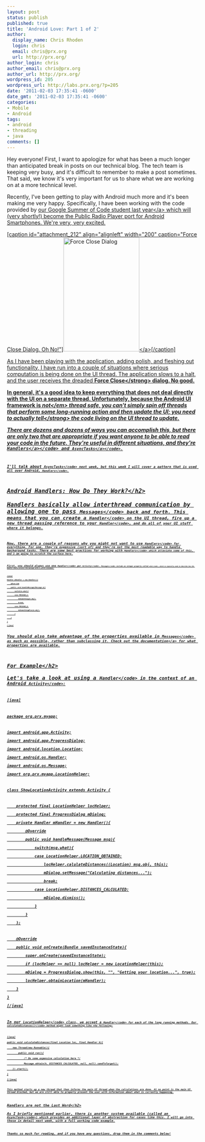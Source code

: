 ```yaml
---
layout: post
status: publish
published: true
title: 'Android Love: Part 1 of 2'
author:
  display_name: Chris Rhoden
  login: chris
  email: chris@prx.org
  url: http://prx.org/
author_login: chris
author_email: chris@prx.org
author_url: http://prx.org/
wordpress_id: 205
wordpress_url: http://labs.prx.org/?p=205
date: '2011-02-03 17:35:41 -0600'
date_gmt: '2011-02-03 17:35:41 -0600'
categories:
- Mobile
- Android
tags:
- android
- threading
- java
comments: []
---
```

<p>Hey everyone! First, I want to apologize for what has been a much longer than anticipated break in posts on our technical blog. The tech team is keeping very busy, and it's difficult to remember to make a post sometimes. That said, we know it's very important for us to share what we are working on at a more technical level.</p>
<p>Recently, I've been getting to play with Android much more and it's been making me very happy. Specifically, I have been working with the code provided by <a href="http:&#47;&#47;www.publicradioplayer.org&#47;?p=1487">our Google Summer of Code student last year<&#47;a> which will (very shortly!) become the Public Radio Player port for Android Smartphones. We're very, very excited.</p>
<p>[caption id="attachment_212" align="alignleft" width="200" caption="Force Close Dialog. Oh No!"]<a rel="attachment wp-att-212" href="http:&#47;&#47;labs.prx.org&#47;2011&#47;02&#47;03&#47;android-love&#47;acore-stopped&#47;"><img class="size-medium wp-image-212" title="Oh no!" src="http:&#47;&#47;labs.prx.org&#47;wp-content&#47;uploads&#47;2011&#47;02&#47;acore-stopped-200x300.png" alt="Force Close Dialog" width="200" height="300" &#47;><&#47;a>[&#47;caption]</p>
<p>As I have been playing with the application, adding polish, and fleshing out functionality, I have run into a couple of situations where serious computation is being done on the UI thread. The application slows to a halt, and the user receives the dreaded <strong>Force Close<&#47;strong> dialog. No good.</p>
<p>In general, it's a good idea to keep everything that does not deal directly with the UI on a separate thread. Unfortunately, because the Android UI framework is <em>not<&#47;em> thread safe, you can't simply spin off threads that perform some long-running action and then update the UI; you need to actually <strong>tell<&#47;strong> the code living on the UI thread to update.</p>
<p>There are dozens and dozens of ways you can accomplish this, but there are only two that are appropriate if you want anyone to be able to read your code in the future. They're useful in different situations, and they're <code><a href="http:&#47;&#47;developer.android.com&#47;reference&#47;android&#47;os&#47;Handler.html">Handlers<&#47;a><&#47;code> and <code><a href="http:&#47;&#47;developer.android.com&#47;reference&#47;android&#47;os&#47;AsyncTask.html">AsyncTasks<&#47;a><&#47;code>.</p>
<p>I'll talk about <code>AsyncTasks<&#47;code> next week, but this week I will cover a pattern that is used all over Android, <code>Handlers<&#47;code>.</p>
<h2>Android Handlers: How Do They Work?<&#47;h2><br />
Handlers basically allow interthread communication by allowing one to pass <code>Messages<&#47;code> back and forth. This means that you can create a <code>Handler<&#47;code> on the UI thread, fire up a new thread passing reference to your <code>Handler<&#47;code>, and do all of your UI stuff where it belongs.</p>
<p>Now, there are a couple of reasons why you might not want to use <code>Handlers<&#47;code> for everything. For one, they're expensive (sort of) and they're not the most readable way to handle background tasks. There are some best practices for working with <code>Handlers<&#47;code> which alleviate some of this, and I am going to scratch the surface here.</p>
<p>First, you should always use one <code>Handler<&#47;code> per <code>Activity<&#47;code>. <code>Messages<&#47;code> include an integer property called <code>what<&#47;code>, which is typically used to describe how the Handler should process the message with a switch statement:</p>
<p>[java]<br />
Handler mHandler = new Handler(){<br />
    @Override<br />
    public void handleMessage(Message m){<br />
        switch(m.what){<br />
        case MESSAGE_1:<br />
            doSomething(m.obj);<br />
            break;<br />
        case MESSAGE_A:<br />
            doSomethingElse(m.obj);<br />
        }<br />
    }<br />
}<br />
[&#47;java]</p>
<p>You should also take advantage of the properties available in <code>Messages<&#47;code> as much as possible, rather than subclassing it. Check out the <a href="http:&#47;&#47;developer.android.com&#47;reference&#47;android&#47;os&#47;Message.html">documentation<&#47;a> for what properties are available.</p>
<h2>For Example<&#47;h2><br />
Let's take a look at using a <code>Handler<&#47;code> in the context of an Android <code>Activity<&#47;code>:</p>
<p>[java]</p>
<p>package org.prx.myapp;</p>
<p>import android.app.Activity;<br />
import android.app.ProgressDialog;<br />
import android.location.Location;<br />
import android.os.Handler;<br />
import android.os.Message;<br />
import org.prx.myapp.LocationHelper;</p>
<p>class ShowLocationActivity extends Activity {</p>
<p>    protected final LocationHelper locHelper;<br />
    protected final ProgressDialog mDialog;<br />
    private Handler mHandler = new Handler(){<br />
        @Override<br />
        public void handleMessage(Message msg){<br />
            switch(msg.what){<br />
            case LocationHelper.LOCATION_OBTAINED:<br />
                locHelper.calulateDistances((Location) msg.obj, this);<br />
                mDialog.setMessage("Calculating distances...");<br />
                break;<br />
            case LocationHelper.DISTANCES_CALCULATED:<br />
                mDialog.dismiss();<br />
            }<br />
        }<br />
    };</p>
<p>    @Override<br />
    public void onCreate(Bundle savedInstanceState){<br />
        super.onCreate(savedInstanceState);<br />
        if (locHelper == null) locHelper = new LocationHelper(this);<br />
        mDialog = ProgressDialog.show(this, "", "Getting your location...", true);<br />
        locHelper.obtainLocation(mHandler);<br />
    }<br />
}<br />
[&#47;java]</p>
<p>In our <code>LocationHelper<&#47;code> class, we accept a <code>Handler<&#47;code> for each of the long running methods. Our <code>calculateDistances()<&#47;code> method might look something like the following:</p>
<p>[java]<br />
public void calculateDistances(final Location loc, final Handler h){<br />
    new Thread(new Runnable(){<br />
        public void run(){<br />
            &#47;* Do some expensive calculation here *&#47;<br />
            Message.obtain(h, DISTANCES_CALCULATED, null, null).sendToTarget();<br />
    }).start();<br />
}<br />
[&#47;java]</p>
<p>This method starts up a new thread that then informs the main UI thread when the calculations are done. At no point is the main UI thread blocked, but we are still able to properly present the user with information about what is currently happening.</p>
<h2>Handlers are not the Last Word<&#47;h2><br />
As I briefly mentioned earlier, there is another system available (called an <code>AsyncTask<&#47;code>) which provides an additional layer of abstraction for cases like this. I will go into those in detail next week, with a full working code example.</p>
<p>Thanks so much for reading, and if you have any questions, drop them in the comments below!</p>

